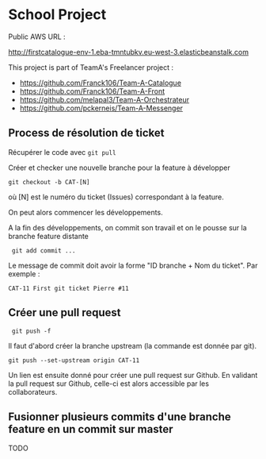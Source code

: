 # School Project

Public AWS URL : 

http://firstcatalogue-env-1.eba-tmntubkv.eu-west-3.elasticbeanstalk.com

This project is part of TeamA's Freelancer project :
- https://github.com/Franck106/Team-A-Catalogue
- https://github.com/Franck106/Team-A-Front
- https://github.com/melapal3/Team-A-Orchestrateur
- https://github.com/pckerneis/Team-A-Messenger

## Process de résolution de ticket

Récupérer le code avec
 ```git pull```
 
Créer et checker une nouvelle branche pour la feature à développer
 
```git checkout -b CAT-[N]```
 
où [N] est le numéro du ticket (Issues) correspondant à la feature.
 
On peut alors commencer les développements.
 
A la fin des développements, on commit son travail et on le pousse sur la branche
feature distante
 
```
 git add commit ... 
```

Le message de commit doit avoir la forme "ID branche + Nom du ticket". Par exemple :
```
CAT-11 First git ticket Pierre #11
```

## Créer une pull request
```
 git push -f
```

Il faut d'abord créer la branche upstream (la commande est donnée par git).
```
git push --set-upstream origin CAT-11
```

Un lien est ensuite donné pour créer une pull request sur Github.
En validant la pull request sur Github, celle-ci est alors accessible par les collaborateurs.


## Fusionner plusieurs commits d'une branche feature en un commit sur master

TODO
